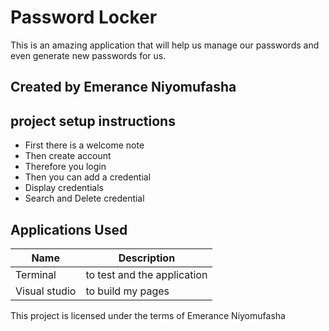 # Password Locker

 This is an amazing application that will help us manage our passwords 
 and even generate new passwords for us.

## Created by Emerance Niyomufasha

## project setup instructions

 - First there is a welcome note
 - Then create account
 - Therefore you login
 - Then you can add a credential
 - Display credentials
 - Search and Delete credential

## Applications Used

| Name          | Description                         |
|---------------|-------------------------------------|
| Terminal      | to test and the application             |
| Visual studio | to build my pages                   |

This project is licensed under the terms of Emerance Niyomufasha
